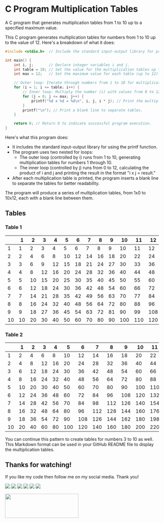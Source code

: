 # C Program Multiplication Tables
A C program that generates multiplication tables from 1 to 10 up to a specified maximum value.

This C program generates multiplication tables for numbers from 1 to 10 up to the value of 12. Here's a breakdown of what it does:

```c
#include <stdio.h>  // Include the standard input-output library for printf.

int main() {
    int i, j;       // Declare integer variables i and j.
    int table = 10; // Set the value for the multiplication tables up to 10.
    int max = 12;   // Set the maximum value for each table (up to 12).

    // Outer loop: Iterate through numbers from 1 to 10 for multiplication tables.
    for (i = 1; i <= table; i++) {
        // Inner loop: Multiply the number (i) with values from 0 to 12.
        for (j = 0; j <= max; j++) {
            printf("%d x %d = %d\n", i, j, i * j); // Print the multiplication equation.
        }
        printf("\n"); // Print a blank line to separate tables.
    }

    return 0; // Return 0 to indicate successful program execution.
}
```

Here's what this program does:
* It includes the standard input-output library for using the printf function.
* The program uses two nested for loops:
    * The outer loop (controlled by i) runs from 1 to 10, generating multiplication tables for numbers 1 through 10.
    * The inner loop (controlled by j) runs from 0 to 12, calculating the product of i and j and printing the result in the format "i x j = result."
* After each multiplication table is printed, the program inserts a blank line to separate the tables for better readability.

The program will produce a series of multiplication tables, from 1x0 to 10x12, each with a blank line between them.


## Tables

### Table 1
|   | 1   | 2   | 3   | 4   | 5   | 6   | 7   | 8   | 9   | 10  | 11  | 12  |
|---|---|---|---|---|---|---|---|---|---|---|---|---|
| 1 | 1  | 2  | 3  | 4  | 5  | 6  | 7  | 8  | 9  | 10 | 11 | 12 |
| 2 | 2  | 4  | 6  | 8  | 10 | 12 | 14 | 16 | 18 | 20 | 22 | 24 |
| 3 | 3  | 6  | 9  | 12 | 15 | 18 | 21 | 24 | 27 | 30 | 33 | 36 |
| 4 | 4  | 8  | 12 | 16 | 20 | 24 | 28 | 32 | 36 | 40 | 44 | 48 |
| 5 | 5  | 10 | 15 | 20 | 25 | 30 | 35 | 40 | 45 | 50 | 55 | 60 |
| 6 | 6  | 12 | 18 | 24 | 30 | 36 | 42 | 48 | 54 | 60 | 66 | 72 |
| 7 | 7  | 14 | 21 | 28 | 35 | 42 | 49 | 56 | 63 | 70 | 77 | 84 |
| 8 | 8  | 16 | 24 | 32 | 40 | 48 | 56 | 64 | 72 | 80 | 88 | 96 |
| 9 | 9  | 18 | 27 | 36 | 45 | 54 | 63 | 72 | 81 | 90 | 99 | 108 |
| 10| 10 | 20 | 30 | 40 | 50 | 60 | 70 | 80 | 90 | 100| 110| 120|

### Table 2
|   | 1   | 2   | 3   | 4   | 5   | 6   | 7   | 8   | 9   | 10  | 11  | 12  |
|---|---|---|---|---|---|---|---|---|---|---|---|---|
| 1 | 2  | 4  | 6  | 8  | 10 | 12 | 14 | 16 | 18 | 20 | 22 | 24 |
| 2 | 4  | 8  | 12 | 16 | 20 | 24 | 28 | 32 | 36 | 40 | 44 | 48 |
| 3 | 6  | 12 | 18 | 24 | 30 | 36 | 42 | 48 | 54 | 60 | 66 | 72 |
| 4 | 8  | 16 | 24 | 32 | 40 | 48 | 56 | 64 | 72 | 80 | 88 | 96 |
| 5 | 10 | 20 | 30 | 40 | 50 | 60 | 70 | 80 | 90 | 100| 110| 120|
| 6 | 12 | 24 | 36 | 48 | 60 | 72 | 84 | 96 | 108| 120| 132| 144|
| 7 | 14 | 28 | 42 | 56 | 70 | 84 | 98 | 112| 126| 140| 154| 168|
| 8 | 16 | 32 | 48 | 64 | 80 | 96 | 112| 128| 144| 160| 176| 192|
| 9 | 18 | 36 | 54 | 72 | 90 | 108| 126| 144| 162| 180| 198| 216|
| 10| 20 | 40 | 60 | 80 | 100| 120| 140| 160| 180| 200| 220| 240|

<!-- Continue with tables for numbers 3 to 10 -->

You can continue this pattern to create tables for numbers 3 to 10 as well. This Markdown format can be used in your GitHub README file to display the multiplication tables.


## Thanks for watching!

If you like my code then follow me on my social media. Thank you!

[![](https://img.shields.io/badge/github-39d353?style=for-the-badge)](https://github.com/fabianzelaya)
[![](https://img.shields.io/badge/twitter-1D9BF0?style=for-the-badge)](https://twitter.com/fabianzelayahn)
[![](https://img.shields.io/badge/linkedin-0033FF?style=for-the-badge)](https://www.linkedin.com/in/fabianzelaya/)
[![](https://img.shields.io/badge/instagram-blueviolet?style=for-the-badge)](https://www.instagram.com/fabianzelayahn/)
[![](https://img.shields.io/badge/tiktok-fe2c55?style=for-the-badge)](https://www.tiktok.com/@fabian.zelayahn)
[![](https://img.shields.io/badge/fabianzelaya.com-lightgrey?style=for-the-badge)](http://www.fabianzelaya.com/)
<!--[![](https://img.shields.io/badge/fabianzelaya.com-orange?style=for-the-badge)](https://www.fabianzelaya.com/)-->

<img src="https://ucarecdn.com/e15865bd-4124-458b-98f3-eb56907e7097/FZ_Signature.svg" width="240" height="79.63" />
